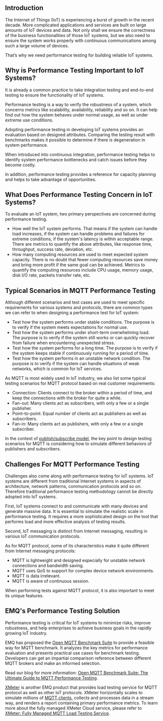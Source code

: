 ## Introduction

The Internet of Things (IoT) is experiencing a burst of growth in the recent decade. More complicated applications and services are built on large amounts of IoT devices and data. Not only shall we ensure the correctness of the business functionalities of those IoT systems, but we also need to ensure the system works properly with continuous communications among such a large volume of devices.

That’s why we need performance testing for building reliable IoT systems.

## Why is Performance Testing Important to IoT Systems?

It is already a common practice to take integration testing and end-to-end testing to ensure the functionality of IoT systems.

Performance testing is a way to verify the robustness of a system, which concerns metrics like scalability, availability, reliability and so on. It can help find out how the system behaves under normal usage, as well as under extreme use conditions.

Adopting performance testing in developing IoT systems provides an evaluation based on designed attributes. Comparing the testing result with benchmarks makes it possible to determine if there is degeneration in system performance. 

When introduced into continuous integration, performance testing helps to identify system performance bottlenecks and catch issues before they become costly.

In addition, performance testing provides a reference for capacity planning and helps to take advantage of opportunities.

## What Does Performance Testing Concern in IoT Systems?

To evaluate an IoT system, two primary perspectives are concerned during performance testing. 

- How well the IoT system performs. That means if the system can handle load increases, if the system can handle problems and failures for extreme conditions, if the system's latency is within acceptable range. There are metrics to quantify the above attributes, like response time, throughput, success rate, deviation, etc. 
- How many computing resources are used to meet expected system capacity. There is no doubt that fewer computing resources save money and bring more profit if the same goal can be achieved. Metrics to quantify the computing resources include CPU usage, memory usage, disk I/O rate, packets transfer rate, etc.

## Typical Scenarios in MQTT Performance Testing

Although different scenarios and test cases are used to meet specific requirements for various systems and protocols, there are common types we can refer to when designing a performance test for IoT system:  

- Test how the system performs under stable conditions. The purpose is to verify if the system meets expectations for normal use.
- Test how the system performs under short-term overwhelming load. The purpose is to verify if the system still works or can quickly recover from failure when encountering unexpected stress.
- Test how the system performs for a long time. The purpose is to verify if the system keeps stable if continuously running for a period of time.
- Test how the system performs in an unstable network condition. The purpose is to verify if the system can handle situations of weak networks, which is common for IoT services.

As MQTT is most widely used in IoT industry,  we also list some typical testing scenarios for MQTT protocol based on real customer requirements:

- Connection: Clients connect to the broker within a period of time, and keep the connections with the broker for quite a while.
- Fan-out: Many clients act as subscribers, with only a few or a single publisher.
- Point-to-point: Equal number of clients act as publishers as well as subscribers.
- Fan-in: Many clients act as publishers, with only a few or a single subscriber.

In the context of [publish/subscribe model](https://www.emqx.com/en/blog/mqtt-5-introduction-to-publish-subscribe-model),  the key point to design testing scenarios for MQTT is considering how to simulate different behaviors of publishers and subscribers.

## Challenges For MQTT Performance Testing

Challenges also come along with performance testing for IoT systems. IoT systems are different from traditional Internet systems in aspects of architecture, network patterns, communication protocols and so on. Therefore traditional performance testing methodology cannot be directly adopted into IoT systems.

First, IoT systems connect to and communicate with many devices and generate massive data. It is essential to simulate the realistic scale in performance testing. It requires a more sophisticated design on the tool that performs load and more effective analysis of testing results.

Second, IoT messaging is distinct from Internet messaging, resulting in various IoT communication protocols. 

As for MQTT protocol, some of its characteristics make it quite different from Internet messaging protocols:

- MQTT is lightweight and designed especially for unstable network connections and bandwidth saving.
- MQTT uses QoS to support for complex device network environments.
- MQTT is data irrelevant.
- MQTT is aware of continuous session.

When performing tests against MQTT protocol, it is also important to meet its unique features.

## EMQ's Performance Testing Solution

Performance testing is critical for IoT systems to minimize risks, improve robustness, and help enterprises to achieve business goals in the rapidly growing IoT industry.

EMQ has proposed the [Open MQTT Benchmark Suite](https://github.com/emqx/mqttbs) to provide a feasible way for MQTT benchmark. It analyzes the key metrics for performance evaluation and presents practical use cases for benchmark testing. Developers can get an impartial comparison reference between different MQTT brokers and make an informed selection.

Read our blog for more information: [Open MQTT Benchmark Suite: The Ultimate Guide to MQTT Performance Testing](https://www.emqx.com/en/blog/open-mqtt-benchmark-suite-the-ultimate-guide-to-mqtt-performance-testing).

[XMeter](https://www.emqx.com/en/products/xmeter) is another EMQ product that provides load testing service for MQTT protocol as well as other IoT protocols. XMeter horizontally scales to simulate millions of [MQTT clients](https://www.emqx.com/en/blog/mqtt-client-tools), collects and processes data in a stream way, and renders a report containing primary performance metrics. To learn more about the fully managed XMeter Cloud service, please refer to [XMeter: Fully Managed MQTT Load Testing Service](https://www.emqx.com/en/products/xmeter).
